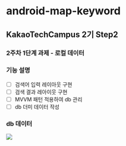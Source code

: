 # android-map-keyword
## KakaoTechCampus 2기 Step2
### 2주차 1단계 과제 - 로컬 데이터

### 기능 설명
- [ ]  검색어 입력 레이아웃 구현
- [ ]  검색 결과 레아이웃 구현
- [ ]  MVVM 패턴 적용하여 db 관리 
- [ ]  db 더미 데이터 작성

### db 데이터
<img src="https://github.com/YJY1220/DATA/assets/93771689/3d58d328-8503-48bf-a627-e5e4ac89f339"/>
